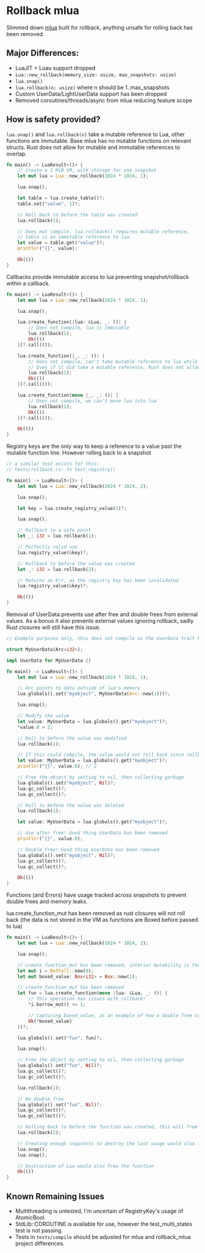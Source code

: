 # Rollback mlua

Slimmed down [mlua](https://github.com/khvzak/mlua) built for rollback, anything unsafe for rolling back has been removed.

## Major Differences:

- LuaJIT + Luau support dropped
- `Lua::new_rollback(memory_size: usize, max_snapshots: usize)`
- `lua.snap()`
- `lua.rollback(n: usize)` where n should be 1..max_snapshots
- Custom UserData/LightUserData support has been dropped
- Removed coroutines/threads/async from mlua reducing feature scope

## How is safety provided?

`lua.snap()` and `lua.rollback(n)` take a mutable reference to Lua, other functions are immutable.
Base mlua has no mutable functions on relevant structs.
Rust does not allow for mutable and immutable references to overlap.

```rust
fn main() -> LuaResult<()> {
    // Create a 1 MiB VM, with storage for one snapshot
    let mut lua = Lua::new_rollback(1024 * 1024, 1);

    lua.snap();

    let table = lua.create_table()?;
    table.set("value", 1)?;

    // Roll back to before the table was created
    lua.rollback(1);

    // Does not compile, lua.rollback() requires mutable reference,
    // table is an immutable reference to lua.
    let value = table.get("value")?;
    println!("{}", value);

    Ok(())
}
```

Callbacks provide immutable access to lua preventing snapshot/rollback within a callback.

```rust
fn main() -> LuaResult<()> {
    let mut lua = Lua::new_rollback(1024 * 1024, 1);

    lua.snap();

    lua.create_function(|lua: &Lua, _: ()| {
        // Does not compile, lua is immutable
        lua.rollback(1);
        Ok(())
    })?.call(());

    lua.create_function(|_, _: ()| {
        // Does not compile, can't take mutable reference to lua while create_function requires immutable reference
        // Even if it did take a mutable reference, Rust does not allow for more than one mutable reference at a time
        lua.rollback(1);
        Ok(())
    })?.call(());

    lua.create_function(move |_, _: ()| {
        // Does not compile, we can't move lua into lua
        lua.rollback(1);
        Ok(())
    })?.call(());

    Ok(())
}
```

Registry keys are the only way to keep a reference to a value past the mutable function line.
However rolling back to a snapshot

```rust
// a similar test exists for this:
// tests/rollback.rs: fn test_registry()

fn main() -> LuaResult<()> {
    let mut lua = Lua::new_rollback(1024 * 1024, 2);

    lua.snap();

    let key = lua.create_registry_value(1)?;

    lua.snap();

    // Rollback to a safe point
    let _: i32 = lua.rollback(1);

    // Perfectly valid use
    lua.registry_value(&key)?;

    // Rollback to before the value was created
    let _: i32 = lua.rollback(2);

    // Returns an Err, as the registry key has been invalidated
    lua.registry_value(&key)?;

    Ok(())
}
```

Removal of UserData prevents use after free and double frees from external values.
As a bonus it also prevents external values ignoring rollback, sadly Rust closures will still have this issue.

```rust
// Example purposes only, this does not compile as the UserData trait has been removed

struct MyUserData(Arc<i32>);

impl UserData for MyUserData {}

fn main() -> LuaResult<()> {
    let mut lua = Lua::new_rollback(1024 * 1024, 1);

    // Arc points to data outside of lua's memory
    lua.globals().set("myobject", MyUserData(Arc::new(1)))?;

    lua.snap();

    // Modify the value
    let value: MyUserData = lua.globals().get("myobject")?;
    *value.0 = 2;

    // Roll to before the value was modified
    lua.rollback(1);

    // If this could compile, the value would not roll back since rollback only applies to memory in the VM
    let value: MyUserData = lua.globals().get("myobject")?;
    println!("{}", value.0); // 2

    // Free the object by setting to nil, then collecting garbage
    lua.globals().set("myobject", Nil)?;
    lua.gc_collect()?;
    lua.gc_collect()?;

    // Roll to before the value was deleted
    lua.rollback(1);

    let value: MyUserData = lua.globals().get("myobject")?;

    // Use after free! Good thing UserData has been removed
    println!("{}", value.0);

    // Double free! Good thing UserData has been removed
    lua.globals().set("myobject", Nil)?;
    lua.gc_collect()?;
    lua.gc_collect()?;

    Ok(())
}
```

Functions (and Errors) have usage tracked across snapshots to prevent double frees and memory leaks.

lua.create_function_mut has been removed as rust closures will not roll back (the data is not stored in the VM as functions are Boxed before passed to lua)

```rust
fn main() -> LuaResult<()> {
    let mut lua = Lua::new_rollback(1024 * 1024, 2);

    lua.snap();

    // create_function_mut has been removed, interior mutability is the only way around this protection
    let mut i = RefCell::new(0);
    let mut boxed_value: Box<i32> = Box::new(1);

    // create_function_mut has been removed
    let fun = lua.create_function(move |lua: &Lua, _: ()| {
        // This operation has issues with rollback!
        *i.borrow_mut() += 1;

        // Capturing boxed_value, as an example of how a double free could occur without protection
        Ok(*boxed_value)
    })?;

    lua.globals().set("fun", fun)?;

    lua.snap();

    // Free the object by setting to nil, then collecting garbage
    lua.globals().set("fun", Nil)?;
    lua.gc_collect()?;
    lua.gc_collect()?;

    lua.rollback(1);

    // No double free
    lua.globals().set("fun", Nil)?;
    lua.gc_collect()?;
    lua.gc_collect()?;

    // Rolling back to before the function was created, this will free the function
    lua.rollback(2);

    // Creating enough snapshots to destroy the last usage would also free the function
    lua.snap();
    lua.snap();

    // Destruction of Lua would also free the function
    Ok(())
}
```

## Known Remaining Issues

- Multithreading is untested, I'm uncertain of RegistryKey's usage of AtomicBool.
- StdLib::COROUTINE is available for use, however the test_multi_states test is not passing.
- Tests in `tests/compile` should be adjusted for mlua and rollback_mlua project differences.
